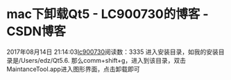 # mac下卸载Qt5 - LC900730的博客 - CSDN博客
2017年08月14日 21:14:03[lc900730](https://me.csdn.net/LC900730)阅读数：3335
进入安装目录，如我的安装目录是/Users/edz/Qt5.6. 
那么comm+shift+g，进入到该目录，双击MaintanceTool.app进入图形界面，点击卸载即可
